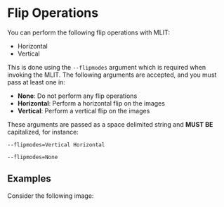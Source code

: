 # Flip Operations
You can perform the following flip operations with MLIT:
- Horizontal
- Vertical

This is done using the `--flipmodes` argument which is required when invoking the MLIT. The following arguments are accepted, and you must pass at least one in:

- **None**: Do not perform any flip operations
- **Horizontal**: Perform a horizontal flip on the images
- **Vertical**: Perform a vertical flip on the images

These arguments are passed as a space delimited string and **MUST BE** capitalized, for instance:

```
--flipmodes=Vertical Horizontal
```

```
--flipmodes=None
```

## Examples
Consider the following image:

